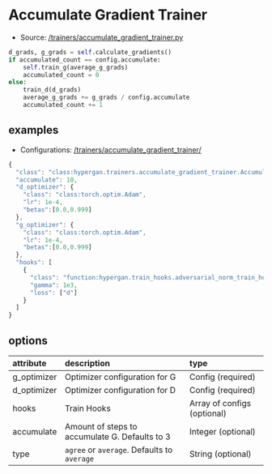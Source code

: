 # Accumulate Gradient Trainer

* Source: [/trainers/accumulate\_gradient\_trainer.py](https://github.com/HyperGAN/HyperGAN/tree/pytorch/hypergan/trainers/accumulate_gradient_trainer.py)

```python
d_grads, g_grads = self.calculate_gradients()
if accumulated_count == config.accumulate:
    self.train_g(average_g_grads)
    accumulated_count = 0
else:
    train_d(d_grads)
    average_g_grads += g_grads / config.accumulate
    accumulated_count += 1
```

## examples

* Configurations: [/trainers/accumulate\_gradient\_trainer/](https://github.com/HyperGAN/HyperGAN/tree/pytorch/hypergan/configurations/components/trainers/accumulate_gradient_trainer/)

```javascript
{
  "class": "class:hypergan.trainers.accumulate_gradient_trainer.AccumulateGradientTrainer",
  "accumulate": 10,
  "d_optimizer": {
    "class": "class:torch.optim.Adam",
    "lr": 1e-4,
    "betas":[0.0,0.999]
  },
  "g_optimizer": {
    "class": "class:torch.optim.Adam",
    "lr": 1e-4,
    "betas":[0.0,0.999]
  },
  "hooks": [
    {
      "class": "function:hypergan.train_hooks.adversarial_norm_train_hook.AdversarialNormTrainHook",
      "gamma": 1e3,
      "loss": ["d"]
    }
  ]
}
```

## options

| attribute | description | type |
| :--- | :--- | :--- |
| g\_optimizer | Optimizer configuration for G | Config \(required\) |
| d\_optimizer | Optimizer configuration for D | Config \(required\) |
| hooks | Train Hooks | Array of configs \(optional\) |
| accumulate | Amount of steps to accumulate G.  Defaults to 3 | Integer \(optional\) |
| type | `agree` or `average`.  Defaults to `average` | String \(optional\) |

